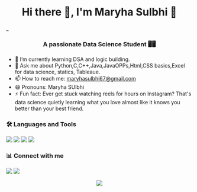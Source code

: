 <h1 align="center"> Hi there 👋, I'm Maryha Sulbhi 👧</h1>_
<h3 align="center">A passionate Data Science Student 🖥️🖥️ </h3>

- 🔭 I’m currently learning DSA and logic building.
- 💬 Ask me about Python,C,C++,Java,JavaOPPs,Html,CSS basics,Excel for data science, statics, Tableaue.
- 📫 How to reach me: maryhasulbhi67@gmail.com
- 😄 Pronouns: Maryha SUlbhi
- ⚡ Fun fact: Ever get stuck watching reels for hours on Instagram? That's data science quietly learning what you love almost like it knows you better than your best friend.


### 🛠 Languages and Tools
<p>
  <img src="https://img.shields.io/badge/Python-3776AB?style=for-the-badge&logo=python&logoColor=white"/>
  <img src="https://img.shields.io/badge/C++-00599C?style=for-the-badge&logo=cplusplus&logoColor=white"/>
  <img src="https://img.shields.io/badge/GitHub-181717?style=for-the-badge&logo=github&logoColor=white"/>
  <img src="https://img.shields.io/badge/VS Code-007ACC?style=for-the-badge&logo=visual-studio-code&logoColor=white"/>
</p>


### 📊 Connect with me
<p>
  <a href="https://www.linkedin.com/in/your-linkedin" target="blank"><img src="https://img.shields.io/badge/LinkedIn-blue?style=for-the-badge&logo=linkedin&logoColor=white"/></a>
  <a href="mailto:maryha@example.com"><img src="https://img.shields.io/badge/Email-D14836?style=for-the-badge&logo=gmail&logoColor=white"/></a>
</p>

<p align="center">
  <img src="https://github-readme-stats.vercel.app/api?username=MaryhaSulbhi&show_icons=true&theme=dark" />
</p>

